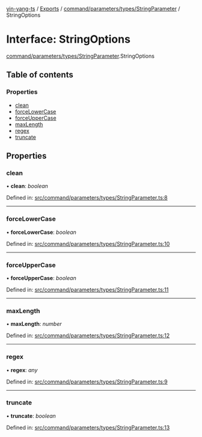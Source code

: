 [yin-yang-ts](../README.md) / [Exports](../modules.md) / [command/parameters/types/StringParameter](../modules/command_parameters_types_stringparameter.md) / StringOptions

# Interface: StringOptions

[command/parameters/types/StringParameter](../modules/command_parameters_types_stringparameter.md).StringOptions

## Table of contents

### Properties

- [clean](command_parameters_types_stringparameter.stringoptions.md#clean)
- [forceLowerCase](command_parameters_types_stringparameter.stringoptions.md#forcelowercase)
- [forceUpperCase](command_parameters_types_stringparameter.stringoptions.md#forceuppercase)
- [maxLength](command_parameters_types_stringparameter.stringoptions.md#maxlength)
- [regex](command_parameters_types_stringparameter.stringoptions.md#regex)
- [truncate](command_parameters_types_stringparameter.stringoptions.md#truncate)

## Properties

### clean

• **clean**: *boolean*

Defined in: [src/command/parameters/types/StringParameter.ts:8](https://github.com/DetroitWhiskey136/ying-yang-ts/blob/112e06c/src/command/parameters/types/StringParameter.ts#L8)

___

### forceLowerCase

• **forceLowerCase**: *boolean*

Defined in: [src/command/parameters/types/StringParameter.ts:10](https://github.com/DetroitWhiskey136/ying-yang-ts/blob/112e06c/src/command/parameters/types/StringParameter.ts#L10)

___

### forceUpperCase

• **forceUpperCase**: *boolean*

Defined in: [src/command/parameters/types/StringParameter.ts:11](https://github.com/DetroitWhiskey136/ying-yang-ts/blob/112e06c/src/command/parameters/types/StringParameter.ts#L11)

___

### maxLength

• **maxLength**: *number*

Defined in: [src/command/parameters/types/StringParameter.ts:12](https://github.com/DetroitWhiskey136/ying-yang-ts/blob/112e06c/src/command/parameters/types/StringParameter.ts#L12)

___

### regex

• **regex**: *any*

Defined in: [src/command/parameters/types/StringParameter.ts:9](https://github.com/DetroitWhiskey136/ying-yang-ts/blob/112e06c/src/command/parameters/types/StringParameter.ts#L9)

___

### truncate

• **truncate**: *boolean*

Defined in: [src/command/parameters/types/StringParameter.ts:13](https://github.com/DetroitWhiskey136/ying-yang-ts/blob/112e06c/src/command/parameters/types/StringParameter.ts#L13)
